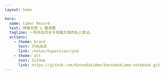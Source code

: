 ```yaml
---
layout: home

hero:
  name: Cyber Record
  text: 神無月雨's 魔導書
  tagline: 一些杂乱的关于电脑方面的私人笔记。
  actions:
    - theme: brand
      text: 开始阅读
      link: /notes/hypervisor/pve
    - theme: alt
      text: GitHub
      link: https://github.com/KannadukiAme/kannadukiame-notebook.git
---
```

